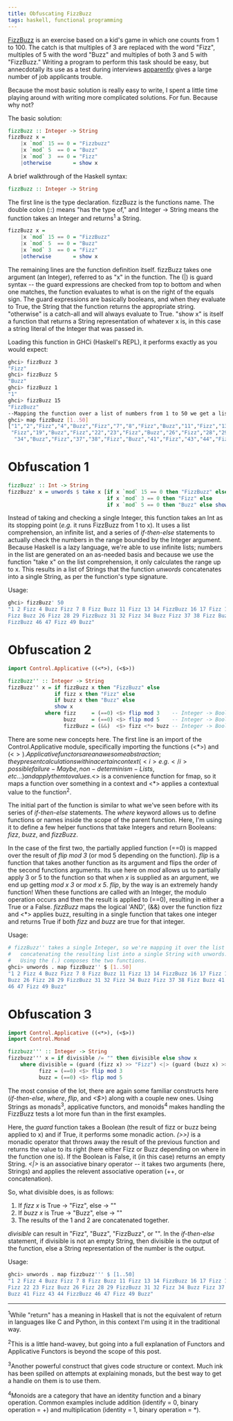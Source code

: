 ```yaml
---
title: Obfuscating FizzBuzz
tags: haskell, functional programming
---
```


<a href="https://en.wikipedia.org/wiki/Fizz_buzz">FizzBuzz</a> is an exercise based on a kid's game in which one counts from 1 to 100. The catch is that multiples of 3 are replaced with the word "Fizz", multiples of 5 with the word "Buzz" and multiples of both 3 and 5 with "FizzBuzz." Writing a program to perform this task should be easy, but annecdotally its use as a test during interviews <a href="http://blog.codinghorror.com/why-cant-programmers-program/">apparently</a> gives a large number of job applicants trouble.

Because the most basic solution is really easy to write, I spent a little time playing around with writing more complicated solutions. For fun. Because why not?

The basic solution:
```haskell
fizzBuzz :: Integer -> String
fizzBuzz x =
    |x `mod` 15 == 0 = "Fizzbuzz"
    |x `mod` 5  == 0 = "Buzz"
    |x `mod` 3  == 0 = "Fizz"
    |otherwise       = show x
```
A brief walkthrough of the Haskell syntax:
```haskell
fizzBuzz :: Integer -> String
```
The first line is the type declaration. fizzBuzz is the functions name. The double colon (::) means "has the type of," and Integer -> String means the function takes an Integer and returns<sup>1</sup> a String.

```haskell
fizzBuzz x =
    |x `mod` 15 == 0 = "FizzBuzz"
    |x `mod` 5  == 0 = "Buzz"
    |x `mod` 3  == 0 = "Fizz"
    |otherwise       = show x
```
The remaining lines are the function definition itself. fizzBuzz takes one argument (an Integer), referred to as "x" in the function. The (|) is guard syntax -- the guard expressions are checked from top to bottom and when one matches, the function evaluates to what is on the right of the equals sign. The guard expressions are basically booleans, and when they evaluate to True, the String that the function returns the appropriate string. "otherwise" is a catch-all and will always evaluate to True. "show x" is itself a function that returns a String representation of whatever x is, in this case a string literal of the Integer that was passed in.

Loading this function in GHCi (Haskell's REPL), it performs exactly as you would expect:
```bash
ghci> fizzBuzz 3
"Fizz"
ghci> fizzBuzz 5
"Buzz"
ghci> fizzBuzz 1
"1"
ghci> fizzBuzz 15
"FizzBuzz"
--Mapping the function over a list of numbers from 1 to 50 we get a list of the Strings returned:
ghci> map fizzBuzz [1..50]
["1","2","Fizz","4","Buzz","Fizz","7","8","Fizz","Buzz","11","Fizz","13","14","Fizzbuzz","16","17",
 "Fizz","19","Buzz","Fizz","22","23","Fizz","Buzz","26","Fizz","28","29","Fizzbuzz","31","32","Fizz",
  "34","Buzz","Fizz","37","38","Fizz","Buzz","41","Fizz","43","44","Fizzbuzz","46","47","Fizz","49","Buzz"]
```

Obfuscation 1
====

```haskell
fizzBuzz' :: Int -> String 
fizzBuzz' x = unwords $ take x [if x `mod` 15 == 0 then "FizzBuzz" else 
                                if x `mod` 3 == 0 then "Fizz" else 
                                if x `mod` 5 == 0 then "Buzz" else show x | x <- [1..]]

```

Instead of taking and checking a single Integer, this function takes an Int as its stopping point (<i>e.g.</i> it runs FizzBuzz from 1 to x). It uses a list comprehension, an infinite list, and a series of <i>if-then-else</i> statements to actually check the numbers in the range bounded by the Integer argument. Because Haskell is a lazy language, we're able to use infinite lists; numbers in the list are generated on an as-needed basis and because we use the function "take x" on the list comprehension, it only calculates the range up to x. This results in a list of Strings that the function *unwords* concatenates into a single String, as per the function's type signature.

Usage:
```bash
ghci> fizzBuzz' 50
"1 2 Fizz 4 Buzz Fizz 7 8 Fizz Buzz 11 Fizz 13 14 FizzBuzz 16 17 Fizz 19 Buzz Fizz 22 23 
Fizz Buzz 26 Fizz 28 29 FizzBuzz 31 32 Fizz 34 Buzz Fizz 37 38 Fizz Buzz 41 Fizz 43 44 
FizzBuzz 46 47 Fizz 49 Buzz"
```

Obfuscation 2
====

```haskell
import Control.Applicative ((<*>), (<$>))

fizzBuzz'' :: Integer -> String
fizzBuzz'' x = if fizzBuzz x then "FizzBuzz" else
               if fizz x then "Fizz" else
               if buzz x then "Buzz" else
               show x
            where fizz     = (==0) <$> flip mod 3    -- Integer -> Bool
                  buzz     = (==0) <$> flip mod 5    -- Integer -> Bool
                  fizzBuzz = (&&)  <$> fizz <*> buzz -- Integer -> Bool
```

There are some new concepts here. The first line is an import of the Control.Applicative module, specifically importing the functions (<\*>) and (<$>). Applicative functors are an awesome abstraction; they present calculations within a certain context (<i>e.g.</i> possible failure - Maybe, non-determinism - Lists, etc...) and apply them to values. <$> is a convenience function for fmap, so it maps a function over something in a context and <\*> applies a contextual value to the function<sup>2</sup>. 

The initial part of the function is similar to what we've seen before with its series of <i>if-then-else</i> statements. The *where* keyword allows us to define functions or names inside the scope of the parent function. Here, I'm using it to define a few helper functions that take Integers and return Booleans: *fizz*, *buzz*, and *fizzBuzz*. 

In the case of the first two, the partially applied function (==0) is mapped over the result of <i>flip mod 3</i> (or mod 5 depending on the function). *flip* is a function that takes another function as its argument and flips the order of the second functions arguments. Its use here on *mod* allows us to partially apply 3 or 5 to the function so that when *x* is supplied as an argument, we end up getting <i>mod x 3</i> or <i>mod x 5</i>. *flip*, by the way is an extremely handy function! When these functions are called with an Integer, the modulo operation occurs and then the result is applied to (==0), resulting in either a True or a False. *fizzBuzz* maps the logical 'AND', (&&) over the function fizz and <*> applies buzz, resulting in a single function that takes one integer and returns True if both *fizz* and *buzz* are true for that integer.

Usage:
```bash
# fizzBuzz'' takes a single Integer, so we're mapping it over the list [1..50] and 
#   concatenating the resulting list into a single String with unwords. 
#   Using the (.) composes the two functions.
ghci> unwords . map fizzBuzz'' $ [1..50]
"1 2 Fizz 4 Buzz Fizz 7 8 Fizz Buzz 11 Fizz 13 14 FizzBuzz 16 17 Fizz 19 Buzz Fizz 22 23 Fizz 
Buzz 26 Fizz 28 29 FizzBuzz 31 32 Fizz 34 Buzz Fizz 37 38 Fizz Buzz 41 Fizz 43 44 FizzBuzz 
46 47 Fizz 49 Buzz"
```

Obfuscation 3
====

```haskell
import Control.Applicative ((<*>), (<$>))
import Control.Monad

fizzbuzz''' :: Integer -> String
fizzbuzz''' x = if divisible /= "" then divisible else show x 
    where divisible = (guard (fizz x) >> "Fizz") <|> (guard (buzz x) >> "Buzz")
          fizz = (==0) <$> flip mod 3 
          buzz = (==0) <$> flip mod 5
```
The most consise of the lot, there are again some familiar constructs here (<i>if-then-else</i>, *where*, *flip*, and <i><$></i>) along with a couple new ones. Using Strings as monads<sup>3</sup>, applicative functors, and monoids<sup>4</sup> makes handling the FizzBuzz tests a lot more fun than in the first examples. 

Here, the *guard* function takes a Boolean (the result of fizz or buzz being applied to x) and if True, it performs some monadic action. <i>(>>)</i> is a monadic operator that throws away the result of the previous function and returns the value to its right (here either Fizz or Buzz depending on where in the function one is). If the Boolean is False, it (in this case) returns an empty String. <i><|></i> is an associative binary operator -- it takes two arguments (here, Strings) and applies the relevent associative operation (++, or concatenation).

So, what divisible does, is as follows:
<ol>
<li>If <i>fizz x</i> is True -> "Fizz", else -> ""</li>
<li>If <i>buzz x</i> is True -> "Buzz", else -> ""</li>
<li>The results of the 1 and 2 are concatenated together.</li>
</ol> 

*divisible* can result in "Fizz", "Buzz", "FizzBuzz", or "". In the <i>if-then-else</i> statement, if divisible is not an empty String, then divisible is the output of the function, else a String representation of the number is the output.

Usage:
```bash
ghci> unwords . map fizzbuzz''' $ [1..50]
"1 2 Fizz 4 Buzz Fizz 7 8 Fizz Buzz 11 Fizz 13 14 FizzBuzz 16 17 Fizz 19 Buzz 
Fizz 22 23 Fizz Buzz 26 Fizz 28 29 FizzBuzz 31 32 Fizz 34 Buzz Fizz 37 38 Fizz 
Buzz 41 Fizz 43 44 FizzBuzz 46 47 Fizz 49 Buzz"
```

------
<sup>1</sup>While "return" has a meaning in Haskell that is not the equivalent of return in languages like C and Python, in this context I'm using it in the traditional way.

<sup>2</sup>This is a little hand-wavey, but going into a full explanation of Functors and Applicative Functors is beyond the scope of this post.

<sup>3</sup>Another powerful construct that gives code structure or context. Much ink has been spilled on attempts at explaining monads, but the best way to get a handle on them is to use them. 

<sup>4</sup>Monoids are a category that have an identity function and a binary operation. Common examples include addition (identify = 0, binary operation = +) and multiplication (identity = 1, binary operation = *).
